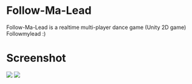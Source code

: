 # Follow-Ma-Lead
Follow-Ma-Lead is a realtime multi-player dance game (Unity 2D game)
Followmylead :) 
# Screenshot

![](https://i.imgur.com/5jsonxg.png)
![](https://i.imgur.com/EPENasj.png)


